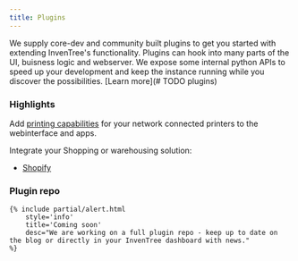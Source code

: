 ```yaml
---
title: Plugins
---
```

We supply core-dev and community built plugins to get you started with extending InvenTree's functionality. Plugins can hook into many parts of the UI, buisness logic and webserver.
We expose some internal python APIs to speed up your development and keep the instance running while you discover the possibilities. [Learn more](# TODO plugins)

### Highlights

Add [printing capabilities](printers) for your network connected printers to the webinterface and apps.

Integrate your Shopping or warehousing solution:
- [Shopify](shopify)

### Plugin repo

    {% include partial/alert.html
        style='info'
        title='Coming soon'
        desc="We are working on a full plugin repo - keep up to date on the blog or directly in your InvenTree dashboard with news."
    %}

